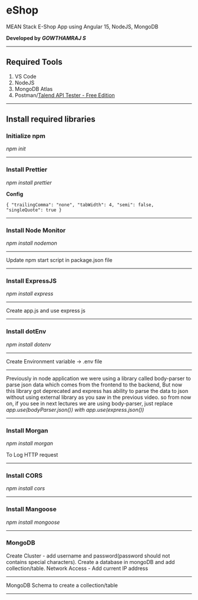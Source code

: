 # eShop

MEAN Stack E-Shop App using Angular 15, NodeJS, MongoDB

**Developed by** **_GOWTHAMRAJ S_**

---

## Required Tools

1. VS Code
2. NodeJS
3. MongoDB Atlas
4. Postman/[Talend API Tester - Free Edition](https://chrome.google.com/webstore/detail/aejoelaoggembcahagimdiliamlcdmfm)

---

## Install required libraries

### Initialize npm

_npm init_

---

### Install Prettier

_npm install prettier_

**Config**

`{
"trailingComma": "none",
"tabWidth": 4,
"semi": false,
"singleQuote": true
}`

---

### Install Node Monitor

_npm install nodemon_

---

Update npm start script in package.json file

---

### Install ExpressJS

_npm install express_

---

Create app.js and use express js

---

### Install dotEnv

_npm install dotenv_

---

Create Environment variable -> .env file

---

Previously in node application we were using a library called body-parser to parse json data which comes from the frontend to the backend, But now this library got deprecated and express has ability to parse the data to json without using external library as you saw in the previous video. so from now on, if you see in next lectures we are using body-parser, just replace _app.use(bodyParser.json()) with app.use(express.json())_

---

### Install Morgan

_npm install morgan_

To Log HTTP request

---

### Install CORS

_npm install cors_

---

### Install Mangoose

_npm install mongoose_

---

### MongoDB

Create Cluster - add username and password(password should not contains special characters).
Create a database in mongoDB and add collection/table.
Network Access - Add current IP address

---

MongoDB Schema to create a collection/table

---
